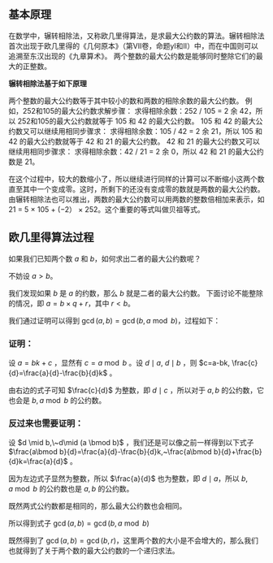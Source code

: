## 基本原理

在数学中，辗转相除法，又称欧几里得算法，是求最大公约数的算法。辗转相除法首次出现于欧几里得的《几何原本》（第VII卷，命题yⅠ和Ⅱ）中，而在中国则可以追溯至东汉出现的《九章算术》。
两个整数的最大公约数是能够同时整除它们的最大的正整数。

**辗转相除法基于如下原理**

两个整数的最大公约数等于其中较小的数和两数的相除余数的最大公约数。
例如，252和105的最大公约数求解步骤：
求得相除余数：252 / 105 = 2 余 42，所以 252和105的最大公约数就等于 105 和 42 的最大公约数。
105 和 42 的最大公约数又可以继续用相同步骤求：
求得相除余数：105 / 42 = 2 余 21，所以 105 和 42 的最大公约数就等于 42 和 21 的最大公约数。
42 和 21 的最大公约数又可以继续用相同步骤求：
求得相除余数：42 / 21 = 2 余 0，所以 42 和 21 的最大公约数是 21。

在这个过程中，较大的数缩小了，所以继续进行同样的计算可以不断缩小这两个数直至其中一个变成零。这时，所剩下的还没有变成零的数就是两数的最大公约数。由辗转相除法也可以推出，两数的最大公约数可以用两数的整数倍相加来表示，如21 = 5 × 105 + (−2） × 252。这个重要的等式叫做贝祖等式。

## 欧几里得算法过程

如果我们已知两个数 $a$ 和 $b$，如何求出二者的最大公约数呢？

不妨设 $a > b$。

我们发现如果 $b$ 是 $a$ 的约数，那么 $b$ 就是二者的最大公约数。
下面讨论不能整除的情况，即 $a = b \times q + r$，其中 $r < b$。

我们通过证明可以得到 $\gcd(a,b)=\gcd(b,a \bmod b)$，过程如下：

### 证明：

设 $a=bk+c$ ，显然有 $c=a \bmod b$ 。设 $d \mid a,~d \mid b$ ，则 $c=a-bk, \frac{c}{d}=\frac{a}{d}-\frac{b}{d}k$ 。
    
由右边的式子可知 $\frac{c}{d}$ 为整数，即 $d \mid c$ ，所以对于 $a,b$ 的公约数，它也会是 $b,a \bmod b$ 的公约数。
    
### 反过来也需要证明：
    
设 $d \mid b,\~d\mid (a \bmod b)$ ，我们还是可以像之前一样得到以下式子 $\frac{a\bmod b}{d}=\frac{a}{d}-\frac{b}{d}k,~\frac{a\bmod b}{d}+\frac{b}{d}k=\frac{a}{d}$ 。
    
因为左边式子显然为整数，所以 $\frac{a}{d}$ 也为整数，即 $d \mid a$，所以 $b,a\bmod b$ 的公约数也是 $a,b$ 的公约数。
    
既然两式公约数都是相同的，那么最大公约数也会相同。
    
所以得到式子 $\gcd(a,b)=\gcd(b,a\bmod b)$

既然得到了 $\gcd(a, b) = \gcd(b, r)$，这里两个数的大小是不会增大的，那么我们也就得到了关于两个数的最大公约数的一个递归求法。
